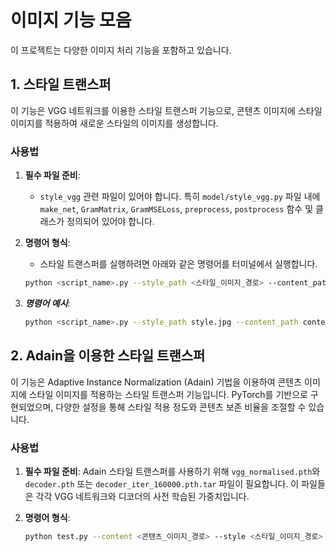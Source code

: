 # 이미지 기능 모음

이 프로젝트는 다양한 이미지 처리 기능을 포함하고 있습니다.

## 1. 스타일 트랜스퍼
이 기능은 VGG 네트워크를 이용한 스타일 트랜스퍼 기능으로, 콘텐츠 이미지에 스타일 이미지를 적용하여 새로운 스타일의 이미지를 생성합니다.

### 사용법

1. **필수 파일 준비**:
   - `style_vgg` 관련 파일이 있어야 합니다. 특히 `model/style_vgg.py` 파일 내에 `make_net`, `GramMatrix`, `GramMSELoss`, `preprocess`, `postprocess` 함수 및 클래스가 정의되어 있어야 합니다.

2. **명령어 형식**:
   - 스타일 트랜스퍼를 실행하려면 아래와 같은 명령어를 터미널에서 실행합니다.
   ```bash
   python <script_name>.py --style_path <스타일_이미지_경로> --content_path <콘텐츠_이미지_경로> --output_path <결과_이미지_경로> --device <장치_옵션>

3. ***명령어 예시***:
   ```bash
   python <script_name>.py --style_path style.jpg --content_path content.jpg --output_path output.jpg --device cuda

## 2. Adain을 이용한 스타일 트랜스퍼

이 기능은 Adaptive Instance Normalization (Adain) 기법을 이용하여 콘텐츠 이미지에 스타일 이미지를 적용하는 스타일 트랜스퍼 기능입니다. PyTorch를 기반으로 구현되었으며, 다양한 설정을 통해 스타일 적용 정도와 콘텐츠 보존 비율을 조절할 수 있습니다.

### 사용법

1. **필수 파일 준비**: Adain 스타일 트랜스퍼를 사용하기 위해 `vgg_normalised.pth`와 `decoder.pth` 또는 `decoder_iter_160000.pth.tar` 파일이 필요합니다. 이 파일들은 각각 VGG 네트워크와 디코더의 사전 학습된 가중치입니다.
   
2. **명령어 형식**:
   ```bash
   python test.py --content <콘텐츠_이미지_경로> --style <스타일_이미지_경로> --vgg models/vgg_normalised.pth --decoder models/decoder.pth --alpha <알파값>
